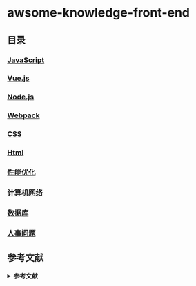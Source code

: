 # awsome-knowledge-front-end
## 目录
### [JavaScript](https://github.com/awsome-knowledge/awsome-knowledge-front-end/tree/master/javascript#awsome-knowledge-front-end)
### [Vue.js](https://github.com/awsome-knowledge/awsome-knowledge-front-end/tree/master/vue#awsome-knowledge-front-end)
### [Node.js](https://github.com/awsome-knowledge/awsome-knowledge-front-end/tree/master/node#awsome-knowledge-front-end)
### [Webpack](https://github.com/awsome-knowledge/awsome-knowledge-front-end/tree/master/webpack#awsome-knowledge-front-end)
### [CSS](https://github.com/awsome-knowledge/awsome-knowledge-front-end/tree/master/css#awsome-knowledge-front-end)
### [Html](https://github.com/awsome-knowledge/awsome-knowledge-front-end/tree/master/html#awsome-knowledge-front-end)
### [性能优化](https://github.com/awsome-knowledge/awsome-knowledge-front-end/tree/master/optimize#awsome-knowledge-front-end)
### [计算机网络](https://github.com/awsome-knowledge/awsome-knowledge-front-end/tree/master/network#awsome-knowledge-front-end)
### [数据库](https://github.com/awsome-knowledge/awsome-knowledge-front-end/tree/master/database#awsome-knowledge-front-end)
### [人事问题](https://github.com/awsome-knowledge/awsome-knowledge-front-end/tree/master/hr#awsome-knowledge-front-end)

## 参考文献

<details><summary><b>参考文献</b></summary>

[awesome-coding-js](http://www.conardli.top/docs/JavaScript/)

[sudheerj/vuejs-interview-questions](https://github.com/sudheerj/vuejs-interview-questions)

[lydiahallie/javascript-questions](https://github.com/lydiahallie/javascript-questions)

[CyC2018/CS-Notes](https://github.com/CyC2018/CS-Notes)

[Snailclimb/JavaGuide](https://github.com/Snailclimb/JavaGuide)

[h5bp/Front-end-Developer-Interview-Questions](https://github.com/h5bp/Front-end-Developer-Interview-Questions)

[MaximAbramchuck/awesome-interview-questions](https://github.com/MaximAbramchuck/awesome-interview-questions)

[imhuay/Algorithm_Interview_Notes-Chinese](https://github.com/imhuay/Algorithm_Interview_Notes-Chinese)

[yangshun / front-end-interview-handbook](https://github.com/yangshun/front-end-interview-handbook)

[InterviewMap / CS-Interview-Knowledge-Map](https://github.com/InterviewMap/CS-Interview-Knowledge-Map)

[ElemeFE/node-interview](https://github.com/ElemeFE/node-interview)

[Advanced-Frontend / Daily-Interview-Question](https://github.com/Advanced-Frontend/Daily-Interview-Question)

[30-seconds/30-seconds-of-interviews](https://github.com/30-seconds/30-seconds-of-interviews)

[helloqingfeng/Awsome-Front-End-learning-resource](https://github.com/helloqingfeng/Awsome-Front-End-learning-resource)

[khan4019/front-end-Interview-Questions](https://github.com/khan4019/front-end-Interview-Questions)

[webproblem/learning-article](https://github.com/webproblem/learning-article)

[这里有一份 JavaScript 高级面试题，请来回答](http://www.imooc.com/article/23647)

[一年半经验，百度、有赞、阿里前端面试总结](https://juejin.im/post/5befeb5051882511a8527dbe)

[前端面试题（2019篇）附答案](http://bbs.itheima.com/thread-468297-1-1.html)

[阿里、网易、滴滴共十次前端面试碰到的问题](https://juejin.im/post/59316e682f301e0058378558)

[[↑] 回到顶部](#awsome-knowledge-front-end)

</details>
